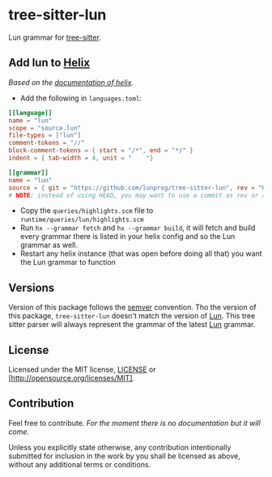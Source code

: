 # tree-sitter-lun

Lun grammar for [tree-sitter].

[tree-sitter]: https://github.com/tree-sitter/tree-sitter

## Add lun to [Helix]

*Based on the [documentation of helix].*

- Add the following in `languages.toml`:
```toml
[[language]]
name = "lun"
scope = "source.lun"
file-types = ["lun"]
comment-tokens = "//"
block-comment-tokens = { start = "/*", end = "*/" }
indent = { tab-width = 4, unit = "    "}

[[grammar]]
name = "lun"
source = { git = "https://github.com/lunprog/tree-sitter-lun", rev = "HEAD" }
# NOTE: instead of using HEAD, you may want to use a commit as rev or a tag.
```

- Copy the `queries/highlights.scm` file to `runtime/queries/lun/highlights.scm`
- Run `hx --grammar fetch` and `hx --grammar build`, it will fetch and build
  every grammar there is listed in your helix config and so the Lun grammar
  as well.
- Restart any helix instance (that was open before doing all that) you want the
  Lun grammar to function

[Helix]: https://helix-editor.com
[documentation of helix]: https://docs.helix-editor.com/languages.html

## Versions

Version of this package follows the [semver] convention. Tho the version of this
package, `tree-sitter-lun` doesn't match the version of [Lun]. This tree sitter
parser will always represent the grammar of the latest [Lun] grammar.

[semver]: https://semver.org
[Lun]: https://github.com/lunprog/lun

## License

Licensed under the MIT license, [LICENSE](LICENSE) or
[http://opensource.org/licenses/MIT].

## Contribution

Feel free to contribute. *For the moment there is no documentation but it will
come.*

Unless you explicitly state otherwise, any contribution intentionally submitted
for inclusion in the work by you shall be licensed as above, without any
additional terms or conditions.
